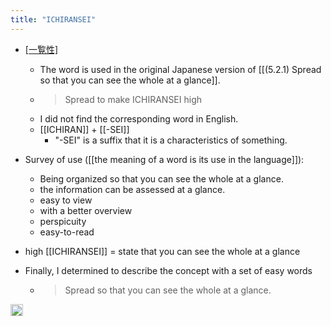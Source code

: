 ```yaml
---
title: "ICHIRANSEI"
---
```


- [[一覧性]](ICHIRANSEI)
    - The word is used in the original Japanese version of [[(5.2.1) Spread so that you can see the whole at a glance]].
    - > Spread to make ICHIRANSEI high
    - I did not find the corresponding word in English.
    - [[ICHIRAN]] + [[-SEI]]
        - "-SEI" is a suffix that it is a characteristics of something.

- Survey of use ([[the meaning of a word is its use in the language]]):
    - Being organized so that you can see the whole at a glance.
    - the information can be assessed at a glance.
    - easy to view
    - with a better overview
    - perspicuity
    - easy-to-read

- high [[ICHIRANSEI]] = state that you can see the whole at a glance

- Finally, I determined to describe the concept with a set of easy words
    - > Spread so that you can see the whole at a glance.

<img src='https://scrapbox.io/api/pages/nishio/en/icon' alt='en.icon' height="19.5"/>